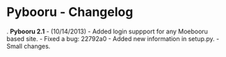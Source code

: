 Pybooru - Changelog
===================

. **Pybooru 2.1** - (10/14/2013)
        - Added login suppport for any Moebooru based site.
        - Fixed a bug: 22792a0
        - Added new information in setup.py.
        - Small changes.
